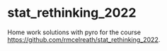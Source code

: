 # stat_rethinking_2022
Home work solutions with pyro for the course https://github.com/rmcelreath/stat_rethinking_2022.

